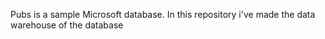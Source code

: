 Pubs is a sample Microsoft database. In this repository i've made the data warehouse of the database
